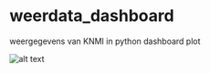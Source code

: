 # weerdata_dashboard

weergegevens van KNMI in python dashboard plot

![alt text](https://github.com/BoukeLubach/TSSbalance/blob/master/preview.png)



